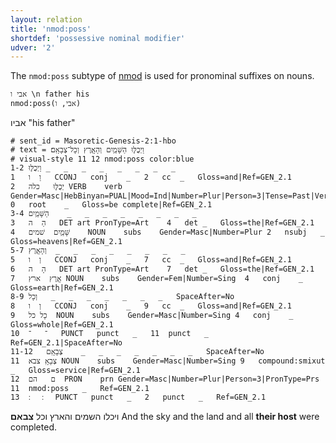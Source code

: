 ```yaml
---
layout: relation
title: 'nmod:poss'
shortdef: 'possessive nominal modifier'
udver: '2'
---
```


The `nmod:poss` subtype of [nmod]() is used for pronominal suffixes on nouns.

~~~ sdparse
אבי ו \n father his
nmod:poss(אבי, ו)
~~~

אביו
"his father"

~~~ conllu
# sent_id = Masoretic-Genesis-2:1-hbo
# text = וַיְכֻלּ֛וּ הַשָּׁמַ֥יִם וְהָאָ֖רֶץ וְכָל־צְבָאָֽם׃
# visual-style 11 12 nmod:poss color:blue
1-2	וַיְכֻלּ֛וּ	_	_	_	_	_	_	_	_
1	וַ	ו	CCONJ	conj	_	2	cc	_	Gloss=and|Ref=GEN_2.1
2	יְכֻלּ֛וּ	כלה	VERB	verb	Gender=Masc|HebBinyan=PUAL|Mood=Ind|Number=Plur|Person=3|Tense=Past|VerbForm=Fin	0	root	_	Gloss=be complete|Ref=GEN_2.1
3-4	הַשָּׁמַ֥יִם	_	_	_	_	_	_	_	_
3	הַ	ה	DET	art	PronType=Art	4	det	_	Gloss=the|Ref=GEN_2.1
4	שָּׁמַ֥יִם	שׁמים	NOUN	subs	Gender=Masc|Number=Plur	2	nsubj	_	Gloss=heavens|Ref=GEN_2.1
5-7	וְהָאָ֖רֶץ	_	_	_	_	_	_	_	_
5	וְ	ו	CCONJ	conj	_	7	cc	_	Gloss=and|Ref=GEN_2.1
6	הָ	ה	DET	art	PronType=Art	7	det	_	Gloss=the|Ref=GEN_2.1
7	אָ֖רֶץ	ארץ	NOUN	subs	Gender=Fem|Number=Sing	4	conj	_	Gloss=earth|Ref=GEN_2.1
8-9	וְכָל	_	_	_	_	_	_	_	SpaceAfter=No
8	וְ	ו	CCONJ	conj	_	9	cc	_	Gloss=and|Ref=GEN_2.1
9	כָל	כל	NOUN	subs	Gender=Masc|Number=Sing	4	conj	_	Gloss=whole|Ref=GEN_2.1
10	־	־	PUNCT	punct	_	11	punct	_	Ref=GEN_2.1|SpaceAfter=No
11-12	צְבָאָֽם	_	_	_	_	_	_	_	SpaceAfter=No
11	צְבָאָֽ	צבא	NOUN	subs	Gender=Masc|Number=Sing	9	compound:smixut	_	Gloss=service|Ref=GEN_2.1
12	ם	הם	PRON	prn	Gender=Masc|Number=Plur|Person=3|PronType=Prs	11	nmod:poss	_	Ref=GEN_2.1
13	׃	׃	PUNCT	punct	_	2	punct	_	Ref=GEN_2.1

~~~

ויכלו השמים והארץ וכל **צבאם**׃
And the sky and the land and all **their host** were completed.

<!-- Interlanguage links updated Po 11. listopadu 2024, 20:11:05 CET -->
